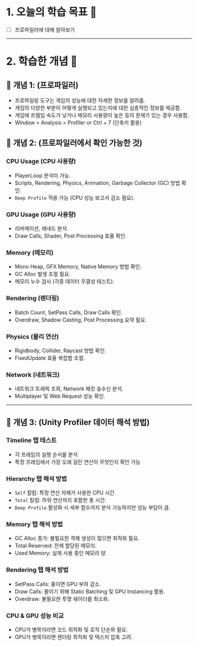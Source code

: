# 1. 오늘의 학습 목표 🎯
- [ ] 프로파일러에 대해 알아보기
---

# 2. 학습한 개념 📝
## 🔹 개념 1: (프로파일러)
- 프로파일링 도구는 게임의 성능에 대한 자세한 정보를 알려줌.
- 게임의 다양한 부분이 어떻게 실행되고 있는지에 대한 심층적인 정보를 제공함.
- 게임에 프렘임 속도가 낮거나 메모리 사용량이 높은 등의 문제가 있는 경우 사용함.
- Window > Analysis > Profiler or Ctrl + 7 (단축키 활용)
## 🔹 개념 2: (프로파일러에서 확인 가능한 것)
### CPU Usage (CPU 사용량)
- PlayerLoop 분석이 가능.
- Scripts, Rendering, Physics, Animation, Garbage Collector (GC) 방법 확인.
- ``Deep Profile`` 적용 가능 (CPU 성능 보고서 감소 필요).

### GPU Usage (GPU 사용량)
- 리버케이션, 레네드 분석.
- Draw Calls, Shader, Post Processing 효율 확인.

### Memory (메모리)
- Mono Heap, GFX Memory, Native Memory 방법 확인.
- GC Alloc 발생 조절 필요.
- 메모리 누수 검사 (각종 데이터 무결성 테스트).

### Rendering (렌더링)
- Batch Count, SetPass Calls, Draw Calls 확인.
- Overdraw, Shadow Casting, Post Processing 요약 필요.

### Physics (물리 연산)
- Rigidbody, Collider, Raycast 방법 확인.
- FixedUpdate 효율 복잡함 조절.

### Network (네트워크)
- 네트워크 트래픽 조회, Network 패킷 송수신 분석.
- Multiplayer 및 Web Request 성능 확인.
---
## 🔹 개념 3: (Unity Profiler 데이터 해석 방법)
### Timeline 탭 테스트
- 각 프레임의 실행 순서를 분석
- 특정 프레임에서 가장 오래 걸린 연산이 무엇인지 확인 가능

### Hierarchy 탭 해석 방법
- ``Self`` 칼럼: 특정 연산 자체가 사용한 CPU 시간.
- ``Total`` 칼럼: 하위 연산까지 포함한 총 시간.
- ``Deep Profile`` 활성화 시 세부 함수까지 분석 가능하지만 성능 부담이 큼.

### Memory 탭 해석 방법
- GC Alloc 증가: 불필요한 객체 생성이 많으면 최적화 필요.
- Total Reserved: 전체 할당된 메모리.
- Used Memory: 실제 사용 중인 메모리 양.

### Rendering 탭 해석 방법
- SetPass Calls: 줄이면 GPU 부하 감소.
- Draw Calls: 줄이기 위해 Static Batching 및 GPU Instancing 활용.
- Overdraw: 불필요한 투명 쉐이더를 최소화.

### CPU & GPU 성능 비교
- CPU가 병목이라면 코드 최적화 및 로직 단순화 필요.
- GPU가 병목이라면 렌더링 최적화 및 텍스처 압축 고려.
